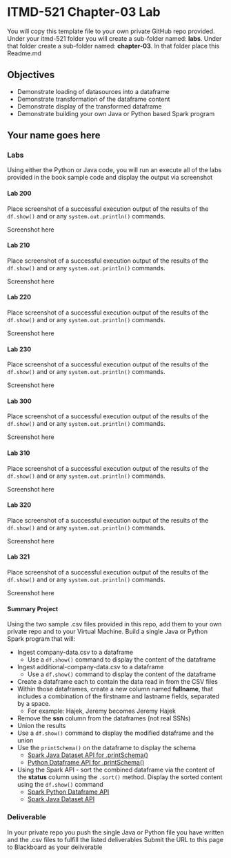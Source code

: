 # ITMD-521 Chapter-03 Lab

You will copy this template file to your own private GitHub repo provided.  Under your itmd-521 folder you will create a sub-folder named: **labs**.  Under that folder create a sub-folder named: **chapter-03**.  In that folder place this Readme.md

## Objectives

- Demonstrate loading of datasources into a dataframe
- Demonstrate transformation of the dataframe content
- Demonstrate display of the transformed dataframe
- Demonstrate building your own Java or Python based Spark program

## Your name goes here

### Labs

Using either the Python or Java code, you will run an execute all of the labs provided in the book sample code and display the output via screenshot

#### Lab 200

Place screenshot of a successful execution output of the results of the `df.show()` and or any `system.out.println()` commands.

Screenshot here

#### Lab 210

Place screenshot of a successful execution output of the results of the `df.show()` and or any `system.out.println()` commands.

Screenshot here

#### Lab 220

Place screenshot of a successful execution output of the results of the `df.show()` and or any `system.out.println()` commands.

Screenshot here

#### Lab 230

Place screenshot of a successful execution output of the results of the `df.show()` and or any `system.out.println()` commands.

Screenshot here

#### Lab 300

Place screenshot of a successful execution output of the results of the `df.show()` and or any `system.out.println()` commands.

Screenshot here

#### Lab 310

Place screenshot of a successful execution output of the results of the `df.show()` and or any `system.out.println()` commands.

Screenshot here

#### Lab 320

Place screenshot of a successful execution output of the results of the `df.show()` and or any `system.out.println()` commands.

Screenshot here

#### Lab 321

Place screenshot of a successful execution output of the results of the `df.show()` and or any `system.out.println()` commands.

Screenshot here

#### Summary Project

Using the two sample .csv files provided in this repo, add them to your own private repo and to your Virtual Machine.  Build a single Java or Python Spark program that will:

- Ingest company-data.csv to a dataframe
  - Use a `df.show()` command to display the content of the dataframe
- Ingest additional-company-data.csv to a dataframe
  - Use a `df.show()` command to display the content of the dataframe
- Create a dataframe each to contain the data read in from the CSV files
- Within those dataframes, create a new column named **fullname**, that includes a combination of the firstname and lastname fields, separated by a space.  
  - For example: Hajek, Jeremy becomes Jeremy Hajek
- Remove the **ssn** column from the dataframes (not real SSNs)
- Union the results
- Use a `df.show()` command to display the modified dataframe and the union
- Use the `printSchema()` on the dataframe to display the schema
  - [Spark Java Dataset API for .printSchema()](https://spark.apache.org/docs/latest/api/java/org/apache/spark/sql/Dataset.html#printSchema-- "Spark Java API for printSchema")
  - [Python Dataframe API for .printSchema()](https://spark.apache.org/docs/latest/api/python/pyspark.sql.html?highlight=printschema#pyspark.sql.DataFrame.printSchema "Python Spark API for printSchema")
- Using the Spark API - sort the combined dataframe via the content of the **status** column using the `.sort()` method. Display the sorted content using the `df.show()` command
  - [Spark Python Dataframe API](https://spark.apache.org/docs/latest/api/python/pyspark.sql.html?highlight=printschema#pyspark.sql.DataFrame "Spark Dataframe API webpage")
  - [Spark Java Dataset API](https://spark.apache.org/docs/latest/api/java/org/apache/spark/sql/Dataset.html "Spark Dataset API webpage")

### Deliverable

In your private repo you push the single Java or Python file you have written and the .csv files to fulfill the listed deliverables
Submit the URL to this page to Blackboard as your deliverable
